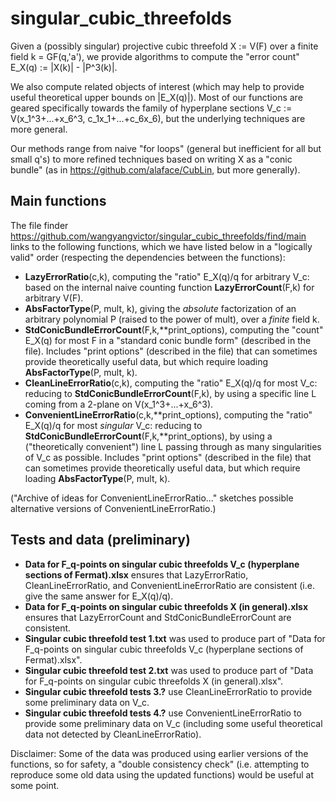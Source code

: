 # singular_cubic_threefolds
Given a (possibly singular) projective cubic threefold X := V(F) over a finite field k = GF(q,'a'),
we provide algorithms to compute the "error count" E_X(q) := |X(k)| - |P^3(k)|.

We also compute related objects of interest
(which may help to provide useful theoretical upper bounds on |E_X(q)|).
Most of our functions are geared specifically towards the family of hyperplane sections V_c := V(x_1^3+...+x_6^3, c_1x_1+...+c_6x_6),
but the underlying techniques are more general.

Our methods range from naive "for loops"
(general but inefficient for all but small q's)
to more refined techniques based on writing X as a "conic bundle"
(as in https://github.com/alaface/CubLin, but more generally).

## Main functions
The file finder
https://github.com/wangyangvictor/singular_cubic_threefolds/find/main
links to the following functions,
which we have listed below in a "logically valid" order
(respecting the dependencies between the functions):
- **LazyErrorRatio**(c,k),
computing the "ratio" E_X(q)/q for arbitrary V_c:
based on the internal naive counting function **LazyErrorCount**(F,k) for arbitrary V(F).
- **AbsFactorType**(P, mult, k),
giving the *absolute* factorization of an arbitrary polynomial P (raised to the power of mult),
over a *finite* field k.
- **StdConicBundleErrorCount**(F,k,**print_options),
computing the "count" E_X(q) for most F in a "standard conic bundle form" (described in the file).
Includes "print options" (described in the file) that can sometimes provide theoretically useful data,
but which require loading **AbsFactorType**(P, mult, k).
- **CleanLineErrorRatio**(c,k),
computing the "ratio" E_X(q)/q for most V_c:
reducing to **StdConicBundleErrorCount**(F,k),
by using a specific line L coming from a 2-plane on V(x_1^3+...+x_6^3).
- **ConvenientLineErrorRatio**(c,k,**print_options),
computing the "ratio" E_X(q)/q for most *singular* V_c:
reducing to **StdConicBundleErrorCount**(F,k,**print_options),
by using a ("theoretically convenient") line L passing through as many singularities of V_c as possible.
Includes "print options" (described in the file) that can sometimes provide theoretically useful data,
but which require loading **AbsFactorType**(P, mult, k).

("Archive of ideas for ConvenientLineErrorRatio..." sketches possible alternative versions of ConvenientLineErrorRatio.)

## Tests and data (preliminary)
- **Data for F_q-points on singular cubic threefolds V_c (hyperplane sections of Fermat).xlsx**
ensures that LazyErrorRatio, CleanLineErrorRatio, and ConvenientLineErrorRatio are consistent
(i.e. give the same answer for E_X(q)/q).
- **Data for F_q-points on singular cubic threefolds X (in general).xlsx**
ensures that LazyErrorCount and StdConicBundleErrorCount are consistent.
- **Singular cubic threefold test 1.txt**
was used to produce part of "Data for F_q-points on singular cubic threefolds V_c (hyperplane sections of Fermat).xlsx".
- **Singular cubic threefold test 2.txt**
was used to produce part of "Data for F_q-points on singular cubic threefolds X (in general).xlsx".
- **Singular cubic threefold tests 3.?**
use CleanLineErrorRatio to provide some preliminary data on V_c.
- **Singular cubic threefold tests 4.?**
use ConvenientLineErrorRatio to provide some preliminary data on V_c
(including some useful theoretical data not detected by CleanLineErrorRatio).

Disclaimer: Some of the data was produced using earlier versions of the functions,
so for safety, a "double consistency check"
(i.e. attempting to reproduce some old data using the updated functions)
would be useful at some point.
